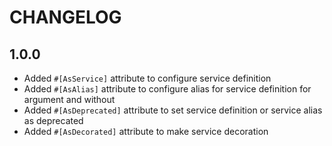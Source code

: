 CHANGELOG
=========

1.0.0
-----

* Added `#[AsService]` attribute to configure service definition
* Added `#[AsAlias]` attribute to configure alias for service definition for argument and without
* Added `#[AsDeprecated]` attribute to set service definition or service alias as deprecated
* Added `#[AsDecorated]` attribute to make service decoration
